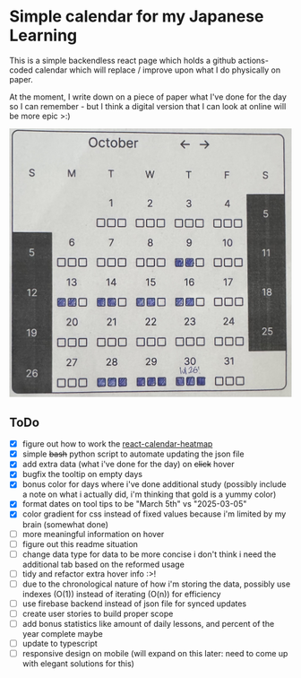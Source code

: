 # Simple calendar for my Japanese Learning

This is a simple backendless react page which holds a github actions-coded calendar which will replace / improve upon what I do physically on paper.

At the moment, I write down on a piece of paper what I've done for the day so I can remember - but I think a digital version that I can look at online will be more epic >:&#41;

![Example Image](./src/assets/example_image.jpg)

## ToDo

- [x] figure out how to work the [react-calendar-heatmap](https://github.com/kevinsqi/react-calendar-heatmap)
- [x] simple ~~bash~~ python script to automate updating the json file
- [x] add extra data (what i've done for the day) on ~~click~~ hover
- [x] bugfix the tooltip on empty days
- [x] bonus color for days where i've done additional study (possibly include a note on what i actually did, i'm thinking that gold is a yummy color)
- [x] format dates on tool tips to be "March 5th" vs "2025-03-05"
- [x] color gradient for css instead of fixed values because i'm limited by my brain (somewhat done)
- [ ] more meaningful information on hover
- [ ] figure out this readme situation
- [ ] change data type for data to be more concise i don't think i need the additional tab based on the reformed usage
- [ ] tidy and refactor extra hover info :>!
- [ ] due to the chronological nature of how i'm storing the data, possibly use indexes (O(1)) instead of iterating (O(n)) for efficiency
- [ ] use firebase backend instead of json file for synced updates
- [ ] create user stories to build proper scope
- [ ] add bonus statistics like amount of daily lessons, and percent of the year complete maybe
- [ ] update to typescript
- [ ] responsive design on mobile (will expand on this later: need to come up with elegant solutions for this)
